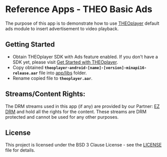 # Reference Apps - THEO Basic Ads

The purpose of this app is to demonstrate how to use [THEOplayer] default ads module to insert advertisement to video playback.


## Getting Started

* Obtain THEOplayer SDK with Ads feature enabled. If you don't have a SDK yet, please visit [Get Started with THEOplayer].
* Copy obtained **`theoplayer-android-[name]-[version]-minapi16-release.aar`** file into [app/libs] folder.
* Rename copied file to **`theoplayer.aar`**.


## Streams/Content Rights:

The DRM streams used in this app (if any) are provided by our Partner: [EZ DRM] and hold all the rights for the content. These streams are DRM protected and cannot be used for any other purposes.


## License

This project is licensed under the BSD 3 Clause License - see the [LICENSE] file for details.


[//]: # (Links reference)
[THEOplayer]: https://www.theoplayer.com/
[Get Started with THEOplayer]: https://www.theoplayer.com/licensing
[EZ DRM]: https://ezdrm.com/

[//]: # (Project files reference)
[app/libs]: ./app/libs
[LICENSE]: ./LICENSE
